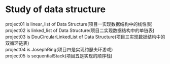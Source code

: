 # Study of data structure
project01 is linear_list of Data Structure(项目一实现数据结构中的线性表)<br>
project02 is linked_list of Data Structure(项目二实现数据结构中的单链表)<br>
project03 is DouCircularLinkedList of Data Structure(项目三实现数据结构中的双循环链表)<br>
project04 is JosephRing(项目四是实现约瑟夫环游戏)<br>
project05 is sequentialStack(项目五是实现的顺序栈)<br>
